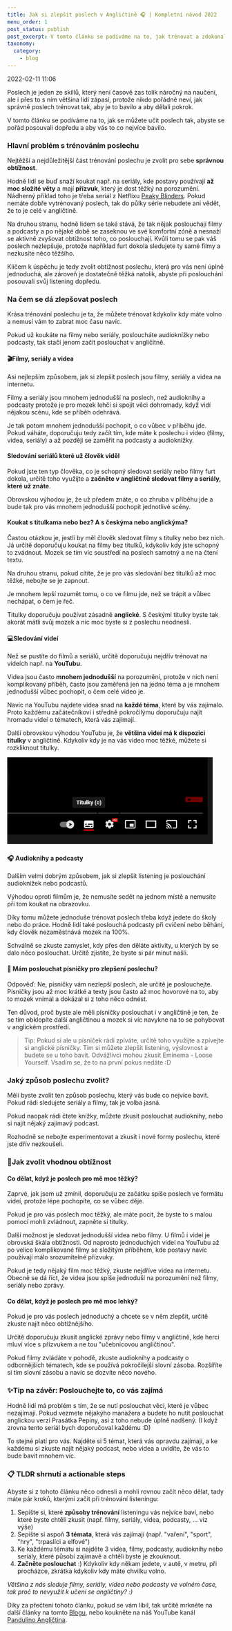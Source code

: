 ```yaml
---
title: Jak si zlepšit poslech v Angličtině 🎧 | Kompletní návod 2022
menu_order: 1
post_status: publish
post_excerpt: V tomto článku se podíváme na to, jak trénovat a zdokonalit poslech v angličtině.
taxonomy:
  category:
    - blog
---
```


2022-02-11 11:06

Poslech je jeden ze skillů, který není časově zas tolik náročný na naučení, ale i přes to s ním většina lidí zápasí, protože nikdo pořádně neví, jak správně poslech trénovat tak, aby je to bavilo a aby dělali pokrok.

V tomto článku se podíváme na to, jak se můžete učit poslech tak, abyste se pořád posouvali dopředu a aby vás to co nejvíce bavilo.

### Hlavní problém s trénováním poslechu
Nejtěžší a nejdůležitější část trénování poslechu je zvolit pro sebe **správnou obtížnost**. 

Hodně lidí se buď snaží koukat např. na seriály, kde postavy používají **až moc složité věty** a mají **přízvuk**, který je dost těžký na porozumění. Nádherný příklad toho je třeba seriál z Netflixu [Peaky Blinders](https://www.csfd.cz/film/330877-gangy-z-birminghamu/prehled/). Pokud nemáte dobře vytrénovaný poslech, tak do půlky série nebudete ani vědět, že to je celé v angličtině.

<!-- Insert peaky blinders video here :D -->

Na druhou stranu, hodně lidem se také stává, že tak nějak poslouchají filmy a podcasty a po nějaké době se zaseknou ve své komfortní zóně a nesnaží se aktivně zvyšovat obtížnost toho, co poslouchají. Kvůli tomu se pak váš poslech nezlepšuje, protože například furt dokola sledujete ty samé filmy a nezkusíte něco těžšího.

Klíčem k úspěchu je tedy zvolit obtížnost poslechu, která pro vás není úplně jednoduchá, ale zároveň je dostatečně těžká natolik, abyste při poslouchání posouvali svůj listening dopředu.

### Na čem se dá zlepšovat poslech
Krása trénování poslechu je ta, že můžete trénovat kdykoliv kdy máte volno a nemusí vám to zabrat moc času navíc.

Pokud už koukáte na filmy nebo seriály, posloucháte audioknížky nebo podcasty, tak stačí jenom začít poslouchat v angličitně.

#### 🎬Filmy, seriály a videa
Asi nejlepším způsobem, jak si zlepšit poslech jsou filmy, seriály a videa na internetu. 

Filmy a seriály jsou mnohem jednodušší na poslech, než audioknihy a podcasty protože je pro mozek lehčí si spojit věci dohromady, když vidí nějakou scénu, kde se příběh odehrává.

Je tak potom mnohem jednodušší pochopit, o co vůbec v příběhu jde. Pokud váháte, doporučuju tedy začít tím, kde máte k poslechu i video (filmy, videa, seriály) a až později se zaměřit na podcasty a audioknížky.

#### Sledování seriálů které už člověk viděl
Pokud jste ten typ člověka, co je schopný sledovat seriály nebo filmy furt dokola, určitě toho využijte a **začněte v angličtině sledovat filmy a seriály, které už znáte**.

Obrovskou výhodou je, že už předem znáte, o co zhruba v příběhu jde a bude tak pro vás mnohem jednodušší pochopit jednotlivé scény.

#### Koukat s titulkama nebo bez? A s českýma nebo anglickýma?
Častou otázkou je, jestli by měl člověk sledovat filmy s titulky nebo bez nich. Já určitě doporučuju koukat na filmy bez titulků, kdykoliv kdy jste schopný to zvádnout. Mozek se tím víc soustředí na poslech samotný a ne na čtení textu.

Na druhou stranu, pokud cítíte, že je pro vás sledování bez titulků až moc těžké, nebojte se je zapnout. 

Je mnohem lepší rozumět tomu, o co ve filmu jde, než se trápit a vůbec nechápat, o čem je řeč.

Titulky doporučuju používat zásadně **anglické**. S českými titulky byste tak akorát mátli svůj mozek a nic moc byste si z poslechu neodnesli.

#### 💻Sledování videí
Než se pustíte do filmů a seriálů, určitě doporučuju nejdřív trénovat na videích např. na **YouTubu**. 

Videa jsou často **mnohem jednodušší** na porozumění, protože v nich není komplikovaný příběh, často jsou zaměřená jen na jedno téma a je mnohem jednodušší vůbec pochopit, o čem celé video je.

Navíc na YouTubu najdete videa snad na **každé téma**, které by vás zajímalo. Proto každému začátečníkovi i středně pokročilýmu doporučuju najít hromadu videí o tématech, která vás zajímají.

Další obrovskou výhodou YouTubu je, že **většina videí má k dispozici titulky** v angličtině. Kdykoliv kdy je na vás video moc těžké, můžete si rozkliknout titulky.

![Titulky na YouTube](/_images/00001.png "Titulky na YouTube")

#### 🎧 Audioknihy a podcasty
Dalším velmi dobrým způsobem, jak si zlepšit listening je poslouchání audioknížek nebo podcastů.

Výhodou oproti filmům je, že nemusíte sedět na jednom místě a nemusíte při tom koukat na obrazovku.

Díky tomu můžete jednoduše trénovat poslech třeba když jedete do školy nebo do práce. Hodně lidí také poslouchá podcasty při cvičení nebo běhání, kdy člověk nezaměstnává mozek na 100%.

Schválně se zkuste zamyslet, kdy přes den děláte aktivity, u kterých by se dalo něco poslouchat. Určitě zjistíte, že byste si pár minut našli.

#### 🎵 Mám poslouchat písničky pro zlepšení poslechu?
Odpověď: Ne, písničky vám nezlepší poslech, ale určitě je poslouchejte. Písničky jsou až moc krátké a texty jsou často až moc hovorové na to, aby to mozek vnímal a dokázal si z toho něco odnést.

Ten důvod, proč byste ale měli písničky poslouchat i v angličtině je ten, že se tím obklopíte další angličtinou a mozek si víc navykne na to se pohybovat v anglickém prostředí. 

> Tip: Pokud si ale u písniček rádi zpíváte, určitě toho využijte a zpívejte si anglické písničky. Tím si můžete zlepšit listening, výslovnost a budete se u toho bavit. Odvážlivci mohou zkusit Eminema - Loose Yourself. Vsadím se, že to na první pokus nedáte :D

### Jaký způsob poslechu zvolit?
Měli byste zvolit ten způsob poslechu, který vás bude co nejvíce bavit. Pokud rádi sledujete seriály a filmy, tak je volba jasná. 

Pokud naopak rádi čtete knížky, můžete zkusit poslouchat audioknihy, nebo si najít nějaký zajímavý podcast.

Rozhodně se nebojte experimentovat a zkusit i nové formy poslechu, které jste dřív nezkoušeli.

### 💪Jak zvolit vhodnou obtížnost
#### Co dělat, když je poslech pro mě moc těžký?
Zaprvé, jak jsem už zmínil, doporučuju ze začátku spíše poslech ve formátu videí, protože lépe pochopíte, co se vůbec děje.

Pokud je pro vás poslech moc těžký, ale máte pocit, že byste to s malou pomocí mohli zvládnout, zapněte si titulky.

Další možnost je sledovat jednodušší videa nebo filmy. U filmů i videí je obrovská škála obtížnosti. Od naprosto jednoduchých videí na YouTubu až po velice komplikované filmy se složitým příběhem, kde postavy navíc používají málo srozumitelné přízvuky.

Pokud je tedy nějaký film moc těžký, zkuste nejdříve videa na internetu. Obecně se dá říct, že videa jsou spíše jednoduší na porozumění než filmy, seriály nebo zprávy.

#### Co dělat, když je poslech pro mě moc lehký?
Pokud je pro vás poslech jednoduchý a chcete se v něm zlepšit, určitě zkuste najít něco obtížnějšího.

Určitě doporučuju zkusit anglické zprávy nebo filmy v angličtině, kde herci mluví více s přízvukem a ne tou "učebnicovou angličtinou".

Pokud filmy zvládáte v pohodě, zkuste audioknihy a podcasty o odbornějších tématech, kde se používá pokročilejší slovní zásoba. Rozšíříte si tím slovní zásobu a navíc se dozvíte něco nového.

### ✨Tip na závěr: Poslouchejte to, co vás zajímá
Hodně lidí má problém s tím, že se nutí poslouchat věci, které je vůbec nezajímají. Pokud vezmete nějakýho manažera a budete ho nutit poslouchat anglickou verzi Prasátka Pepiny, asi z toho nebude úplně nadšený. (I když zrovna tento seriál bych doporučoval každému :D)

To stejné platí pro vás. Najděte si 5 témat, která vás opravdu zajímají, a ke každému si zkuste najít nějaký podcast, nebo videa a uvidíte, že vás to bude bavit mnohem víc.

### 📋 TLDR shrnutí a actionable steps
Abyste si z tohoto článku něco odnesli a mohli rovnou začít něco dělat, tady máte pár kroků, kterými začít při trénování listeningu: 
1) Sepište si, které **způsoby trénování** listeningu vás nejvíce baví, nebo které byste chtěli zkusit (např. filmy, seriály, videa, podcasty, ... viz výše)
2) Sepište si aspoň **3 témata**, která vás zajímají (např. "vaření", "sport", "hry", "trpaslíci a elfové")
3) Ke každému tématu si najděte 3 videa, filmy, podcasty, audioknihy nebo seriály, které působí zajímavě a chtěli byste je zkouknout.
4) **Začněte poslouchat** :) Kdykoliv kdy někam jedete, v autě, v metru, při procházce, zkrátka kdykoliv kdy máte chvilku volno.

*Většina z nás sleduje filmy, seriály, videa nebo podcasty ve volném čase, tak proč to nevyužít k učení se angličtiny? :)*

Díky za přečtení tohoto článku, pokud se vám líbil, tak určitě mrkněte na další články na tomto [Blogu](https://www.pandulino.com/blog/), nebo koukněte na náš YouTube kanál [Pandulino Angličtina](https://www.youtube.com/channel/UCYxpx3r_FTb8jyL6zl-hSpg?sub_confirmation=1).